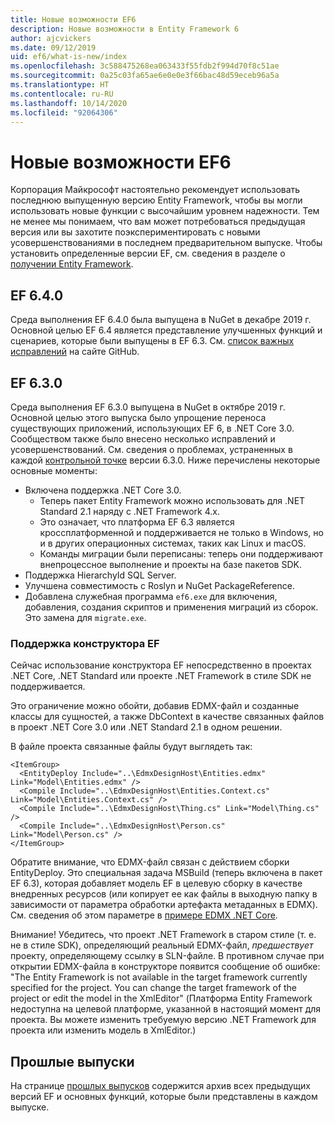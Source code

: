 ```yaml
---
title: Новые возможности EF6
description: Новые возможности в Entity Framework 6
author: ajcvickers
ms.date: 09/12/2019
uid: ef6/what-is-new/index
ms.openlocfilehash: 3c588475268ea063433f55fdb2f994d70f8c51ae
ms.sourcegitcommit: 0a25c03fa65ae6e0e0e3f66bac48d59eceb96a5a
ms.translationtype: HT
ms.contentlocale: ru-RU
ms.lasthandoff: 10/14/2020
ms.locfileid: "92064306"
---
```

# <a name="whats-new-in-ef6"></a>Новые возможности EF6

Корпорация Майкрософт настоятельно рекомендует использовать последнюю выпущенную версию Entity Framework, чтобы вы могли использовать новые функции с высочайшим уровнем надежности.
Тем не менее мы понимаем, что вам может потребоваться предыдущая версия или вы захотите поэкспериментировать с новыми усовершенствованиями в последнем предварительном выпуске.
Чтобы установить определенные версии EF, см. сведения в разделе о [получении Entity Framework](xref:ef6/fundamentals/install).

## <a name="ef-640"></a>EF 6.4.0

Среда выполнения EF 6.4.0 была выпущена в NuGet в декабре 2019 г. Основной целью EF 6.4 является представление улучшенных функций и сценариев, которые были выпущены в EF 6.3. См. [список важных исправлений](https://github.com/dotnet/ef6/milestone/14?closed=1) на сайте GitHub.

## <a name="ef-630"></a>EF 6.3.0

Среда выполнения EF 6.3.0 выпущена в NuGet в октябре 2019 г. Основной целью этого выпуска было упрощение переноса существующих приложений, использующих EF 6, в .NET Core 3.0. Сообществом также было внесено несколько исправлений и усовершенствований. См. сведения о проблемах, устраненных в каждой [контрольной точке](https://github.com/aspnet/EntityFramework6/milestones?state=closed) версии 6.3.0. Ниже перечислены некоторые основные моменты:

- Включена поддержка .NET Core 3.0.
  - Теперь пакет Entity Framework можно использовать для .NET Standard 2.1 наряду с .NET Framework 4.x.
  - Это означает, что платформа EF 6.3 является кроссплатформенной и поддерживается не только в Windows, но и в других операционных системах, таких как Linux и macOS.
  - Команды миграции были переписаны: теперь они поддерживают внепроцессное выполнение и проекты на базе пакетов SDK.
- Поддержка HierarchyId SQL Server.
- Улучшена совместимость с Roslyn и NuGet PackageReference.
- Добавлена служебная программа `ef6.exe` для включения, добавления, создания скриптов и применения миграций из сборок. Это замена для `migrate.exe`.

### <a name="ef-designer-support"></a>Поддержка конструктора EF

Сейчас использование конструктора EF непосредственно в проектах .NET Core, .NET Standard или проекте .NET Framework в стиле SDK не поддерживается. 

Это ограничение можно обойти, добавив EDMX-файл и созданные классы для сущностей, а также DbContext в качестве связанных файлов в проект .NET Core 3.0 или .NET Standard 2.1 в одном решении.

В файле проекта связанные файлы будут выглядеть так:

``` csproj 
<ItemGroup>
  <EntityDeploy Include="..\EdmxDesignHost\Entities.edmx" Link="Model\Entities.edmx" />
  <Compile Include="..\EdmxDesignHost\Entities.Context.cs" Link="Model\Entities.Context.cs" />
  <Compile Include="..\EdmxDesignHost\Thing.cs" Link="Model\Thing.cs" />
  <Compile Include="..\EdmxDesignHost\Person.cs" Link="Model\Person.cs" />
</ItemGroup>
```

Обратите внимание, что EDMX-файл связан с действием сборки EntityDeploy. Это специальная задача MSBuild (теперь включена в пакет EF 6.3), которая добавляет модель EF в целевую сборку в качестве внедренных ресурсов (или копирует ее как файлы в выходную папку в зависимости от параметра обработки артефакта метаданных в EDMX). См. сведения об этом параметре в [примере EDMX .NET Core](https://aka.ms/EdmxDotNetCoreSample).

Внимание! Убедитесь, что проект .NET Framework в старом стиле (т. е. не в стиле SDK), определяющий реальный EDMX-файл, _предшествует_ проекту, определяющему ссылку в SLN-файле. В противном случае при открытии EDMX-файла в конструкторе появится сообщение об ошибке: "The Entity Framework is not available in the target framework currently specified for the project. You can change the target framework of the project or edit the model in the XmlEditor" (Платформа Entity Framework недоступна на целевой платформе, указанной в настоящий момент для проекта. Вы можете изменить требуемую версию .NET Framework для проекта или изменить модель в XmlEditor.)

## <a name="past-releases"></a>Прошлые выпуски

На странице [прошлых выпусков](xref:ef6/what-is-new/past-releases) содержится архив всех предыдущих версий EF и основных функций, которые были представлены в каждом выпуске.
